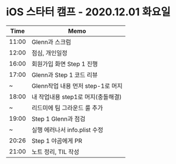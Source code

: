 # iOS 스타터 캠프 - 2020.12.01 화요일

Time  | Memo 
----- | -----
11:00 | Glenn과 스크럼
12:00 | 점심, 개인일정
16:00 | 회원가입 화면 Step 1 진행
17:00 | Glenn과 Step 1 코드 리뷰
    ~ | Glenn작업 내용 먼저 step-1로 머지
18:00 | 내 작업내용 step1로 머지(충돌해결)
    ~ | 리드미에 팀 그라운드 룰 추가
19:00 | Step 1 Glenn과 점검
    ~ | 실행 에러나서 info.plist 수정
20:26 | Step 1 야곰에게 PR
21:00 | 노트 정리, TIL 작성

